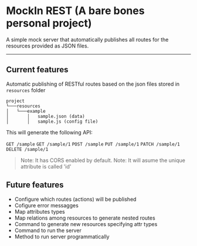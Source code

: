 MockIn REST (A bare bones personal project)
===================
A simple mock server that automatically  publishes all routes for the resources provided as JSON files.

----------

Current features
----------------

Automatic publishing of RESTful routes based on the json files stored in `resources` folder


```
project
└───resources
│   └───example
│       │   sample.json (data)
│       │   sample.js (config file)
```

This will generate the following API:

`GET /sample`
`GET /sample/1`
`POST /sample`
`PUT /sample/1`
`PATCH /sample/1`
`DELETE /sample/1`

>  Note: It has CORS enabled by default.
>  Note: It will asume the unique attribute is called 'id'

Future features
----------------

 - Configure which routes (actions) will be published
 - Cofigure error messagges
 - Map attributes types
 - Map relations among resources to generate nested routes 
 - Command to generate new resources specifying attr types
 - Command to run the server
 - Method to run server programmatically

